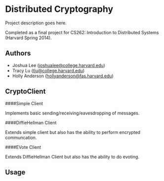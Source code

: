Distributed Cryptography
=============

Project description goes here.

Completed as a final project for CS262: Introduction to Distributed Systems (Harvard Spring 2014).

Authors
-------
* Joshua Lee (joshualee@college.harvard.edu)
* Tracy Lu (tlu@college.harvard.edu)
* Holly Anderson (hollyanderson@fas.harvard.edu)

CryptoClient
-------------

####Simple Client

Implements basic sending/receiving/eavesdropping of messages.

####DiffieHellman Client

Extends simple client but also has the ability to perform encrypted communcation.

####EVote Client

Extends DiffieHellman Client but also has the ability to do evoting.


Usage
-----------------
